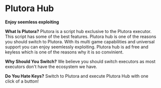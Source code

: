 # Plutora Hub
**Enjoy seemless exploiting**

**What Is Plutora?**
Plutora is a script hub exclusive to the Plutora executor. This script has some of the best features. Plutora hub is one of the reasons you should switch to Plutora. With its multi game capabilities and universal support you can enjoy seemlessly exploiting. Plutora hub is ad free and keyless which is one of the reasons why it is so convinient.

**Why Should You Switch?**
We believe you should switch executors as most executors don't have the ecosystem we have.

**Do You Hate Keys?**
Switch to Plutora and execute Plutora Hub with one click of a button!
